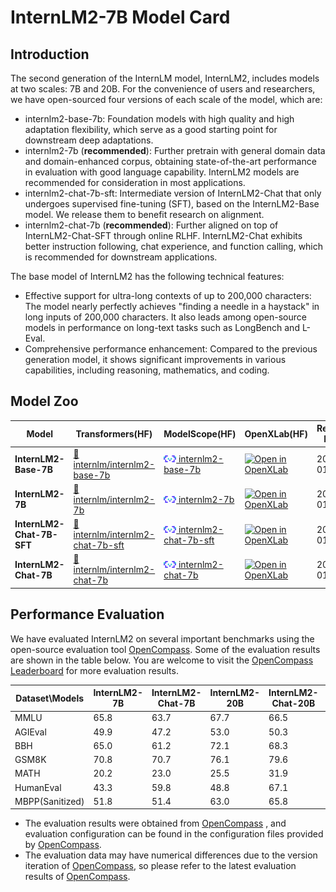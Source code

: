 # InternLM2-7B Model Card

## Introduction

The second generation of the InternLM model, InternLM2, includes models at two scales: 7B and 20B. For the convenience of users and researchers, we have open-sourced four versions of each scale of the model, which are:

- internlm2-base-7b: Foundation models with high quality and high adaptation flexibility, which serve as a good starting point for downstream deep adaptations.
- internlm2-7b (**recommended**): Further pretrain with general domain data and domain-enhanced corpus, obtaining state-of-the-art performance in evaluation with good language capability. InternLM2 models are recommended for consideration in most applications.
- internlm2-chat-7b-sft: Intermediate version of InternLM2-Chat that only undergoes supervised fine-tuning (SFT), based on the InternLM2-Base model. We release them to benefit research on alignment.
- internlm2-chat-7b (**recommended**): Further aligned on top of InternLM2-Chat-SFT through online RLHF. InternLM2-Chat exhibits better instruction following, chat experience, and function calling, which is recommended for downstream applications.

The base model of InternLM2 has the following technical features:

- Effective support for ultra-long contexts of up to 200,000 characters: The model nearly perfectly achieves "finding a needle in a haystack" in long inputs of 200,000 characters. It also leads among open-source models in performance on long-text tasks such as LongBench and L-Eval.
- Comprehensive performance enhancement: Compared to the previous generation model, it shows significant improvements in various capabilities, including reasoning, mathematics, and coding.

## Model Zoo

| Model | Transformers(HF) | ModelScope(HF) | OpenXLab(HF) | Release Date |
|---------------------------|------------------------------------------------------------------------------------------|-------------------------------------------------------------------------------------------------------------------------------------|-------------------------------------------------------------------------------------------------------------------------------------------------------------|--------------|
| **InternLM2-Base-7B**           | [🤗internlm/internlm2-base-7b](https://huggingface.co/internlm/internlm2-base-7b)                     | [<img src="../assets/modelscope_logo.png" width="20px" /> internlm2-base-7b](https://modelscope.cn/models/Shanghai_AI_Laboratory/internlm2-base-7b/summary)                     | [![Open in OpenXLab](https://cdn-static.openxlab.org.cn/header/openxlab_models.svg)](https://openxlab.org.cn/models/detail/OpenLMLab/internlm2-base-7b)           |  2024-01-17   |
| **InternLM2-7B**           | [🤗internlm/internlm2-7b](https://huggingface.co/internlm/internlm2-7b)                     | [<img src="../assets/modelscope_logo.png" width="20px" /> internlm2-7b](https://modelscope.cn/models/Shanghai_AI_Laboratory/internlm2-7b/summary)                     | [![Open in OpenXLab](https://cdn-static.openxlab.org.cn/header/openxlab_models.svg)](https://openxlab.org.cn/models/detail/OpenLMLab/internlm2-7b)           |  2024-01-17   |
| **InternLM2-Chat-7B-SFT**      | [🤗internlm/internlm2-chat-7b-sft](https://huggingface.co/internlm/internlm2-chat-7b-sft)           | [<img src="../assets/modelscope_logo.png" width="20px" /> internlm2-chat-7b-sft](https://modelscope.cn/models/Shanghai_AI_Laboratory/internlm2-chat-7b-sft/summary)           | [![Open in OpenXLab](https://cdn-static.openxlab.org.cn/header/openxlab_models.svg)](https://openxlab.org.cn/models/detail/OpenLMLab/internlm2-chat-7b-sft)      | 2024-01-17  |
| **InternLM2-Chat-7B**      | [🤗internlm/internlm2-chat-7b](https://huggingface.co/internlm/internlm2-chat-7b)           | [<img src="../assets/modelscope_logo.png" width="20px" /> internlm2-chat-7b](https://modelscope.cn/models/Shanghai_AI_Laboratory/internlm2-chat-7b/summary)           | [![Open in OpenXLab](https://cdn-static.openxlab.org.cn/header/openxlab_models.svg)](https://openxlab.org.cn/models/detail/OpenLMLab/internlm2-chat-7b)      | 2024-01-17  |

## Performance Evaluation

We have evaluated InternLM2 on several important benchmarks using the open-source evaluation tool [OpenCompass](https://github.com/open-compass/opencompass). Some of the evaluation results are shown in the table below. You are welcome to visit the [OpenCompass Leaderboard](https://opencompass.org.cn/rank) for more evaluation results.

| Dataset\Models | InternLM2-7B | InternLM2-Chat-7B | InternLM2-20B | InternLM2-Chat-20B | ChatGPT | GPT-4 |
| --- | --- | --- | --- | --- | --- | --- |
| MMLU | 65.8 | 63.7 | 67.7 | 66.5 | 69.1 | 83.0 |
| AGIEval | 49.9 | 47.2 | 53.0 | 50.3 | 39.9 | 55.1 |
| BBH | 65.0 | 61.2 | 72.1 | 68.3 | 70.1 | 86.7 |
| GSM8K | 70.8 | 70.7 | 76.1 | 79.6 | 78.2 | 91.4 |
| MATH | 20.2 | 23.0 | 25.5 | 31.9 | 28.0 | 45.8 |
| HumanEval | 43.3 | 59.8 | 48.8 | 67.1 | 73.2 | 74.4 |
| MBPP(Sanitized) | 51.8 | 51.4 | 63.0 | 65.8 | 78.9 | 79.0 |


- The evaluation results were obtained from [OpenCompass](https://github.com/open-compass/opencompass) , and evaluation configuration can be found in the configuration files provided by [OpenCompass](https://github.com/open-compass/opencompass).
- The evaluation data may have numerical differences due to the version iteration of [OpenCompass](https://github.com/open-compass/opencompass), so please refer to the latest evaluation results of [OpenCompass](https://github.com/open-compass/opencompass).
